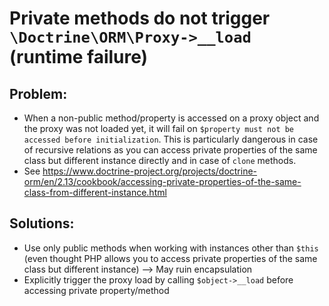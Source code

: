 # Private methods do not trigger `\Doctrine\ORM\Proxy->__load` (runtime failure)

## Problem:
- When a non-public method/property is accessed on a proxy object and the proxy was not loaded yet, it will fail on `$property must not be accessed before initialization`.
This is particularly dangerous in case of recursive relations as you can access private properties of the same class but different instance directly and in case of `clone` methods.
- See https://www.doctrine-project.org/projects/doctrine-orm/en/2.13/cookbook/accessing-private-properties-of-the-same-class-from-different-instance.html
 
## Solutions:
- Use only public methods when working with instances other than `$this` (even thought PHP allows you to access private properties of the same class but different instance) --> May ruin encapsulation 
- Explicitly trigger the proxy load by calling `$object->__load` before accessing private property/method

